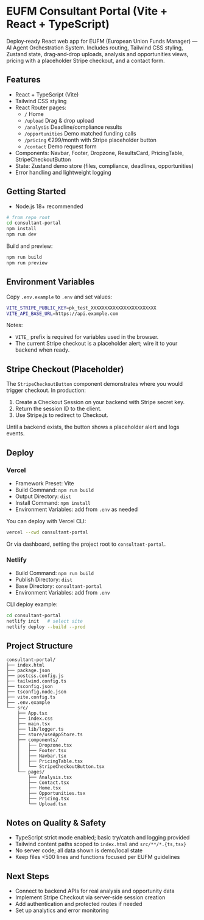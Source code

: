 # EUFM Consultant Portal (Vite + React + TypeScript)

Deploy‑ready React web app for EUFM (European Union Funds Manager) — AI Agent Orchestration System. Includes routing, Tailwind CSS styling, Zustand state, drag‑and‑drop uploads, analysis and opportunities views, pricing with a placeholder Stripe checkout, and a contact form.

## Features

- React + TypeScript (Vite)
- Tailwind CSS styling
- React Router pages:
  - `/` Home
  - `/upload` Drag & drop upload
  - `/analysis` Deadline/compliance results
  - `/opportunities` Demo matched funding calls
  - `/pricing` €299/month with Stripe placeholder button
  - `/contact` Demo request form
- Components: Navbar, Footer, Dropzone, ResultsCard, PricingTable, StripeCheckoutButton
- State: Zustand demo store (files, compliance, deadlines, opportunities)
- Error handling and lightweight logging

## Getting Started

- Node.js 18+ recommended

```bash
# from repo root
cd consultant-portal
npm install
npm run dev
```

Build and preview:

```bash
npm run build
npm run preview
```

## Environment Variables

Copy `.env.example` to `.env` and set values:

```bash
VITE_STRIPE_PUBLIC_KEY=pk_test_XXXXXXXXXXXXXXXXXXXXXXXX
VITE_API_BASE_URL=https://api.example.com
```

Notes:
- `VITE_` prefix is required for variables used in the browser.
- The current Stripe checkout is a placeholder alert; wire it to your backend when ready.

## Stripe Checkout (Placeholder)

The `StripeCheckoutButton` component demonstrates where you would trigger checkout. In production:

1) Create a Checkout Session on your backend with Stripe secret key.
2) Return the session ID to the client.
3) Use Stripe.js to redirect to Checkout.

Until a backend exists, the button shows a placeholder alert and logs events.

## Deploy

### Vercel

- Framework Preset: Vite
- Build Command: `npm run build`
- Output Directory: `dist`
- Install Command: `npm install`
- Environment Variables: add from `.env` as needed

You can deploy with Vercel CLI:

```bash
vercel --cwd consultant-portal
```

Or via dashboard, setting the project root to `consultant-portal`.

### Netlify

- Build Command: `npm run build`
- Publish Directory: `dist`
- Base Directory: `consultant-portal`
- Environment Variables: add from `.env`

CLI deploy example:

```bash
cd consultant-portal
netlify init   # select site
netlify deploy --build --prod
```

## Project Structure

```
consultant-portal/
├── index.html
├── package.json
├── postcss.config.js
├── tailwind.config.ts
├── tsconfig.json
├── tsconfig.node.json
├── vite.config.ts
├── .env.example
└── src/
    ├── App.tsx
    ├── index.css
    ├── main.tsx
    ├── lib/logger.ts
    ├── store/useAppStore.ts
    ├── components/
    │   ├── Dropzone.tsx
    │   ├── Footer.tsx
    │   ├── Navbar.tsx
    │   ├── PricingTable.tsx
    │   └── StripeCheckoutButton.tsx
    └── pages/
        ├── Analysis.tsx
        ├── Contact.tsx
        ├── Home.tsx
        ├── Opportunities.tsx
        ├── Pricing.tsx
        └── Upload.tsx
```

## Notes on Quality & Safety

- TypeScript strict mode enabled; basic try/catch and logging provided
- Tailwind content paths scoped to `index.html` and `src/**/*.{ts,tsx}`
- No server code; all data shown is demo/local state
- Keep files <500 lines and functions focused per EUFM guidelines

## Next Steps

- Connect to backend APIs for real analysis and opportunity data
- Implement Stripe Checkout via server‑side session creation
- Add authentication and protected routes if needed
- Set up analytics and error monitoring

